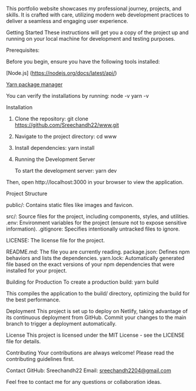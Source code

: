 This portfolio website showcases my professional journey, projects, and skills. It is crafted with care, utilizing modern web development practices to deliver a seamless and engaging user experience.

Getting Started
These instructions will get you a copy of the project up and running on your local machine for development and testing purposes.

Prerequisites:

Before you begin, ensure you have the following tools installed:

[Node.js] (https://nodejs.org/docs/latest/api/)

[Yarn package manager](https://yarnpkg.com/)

You can verify the installations by running:
node -v
yarn -v

Installation
1) Clone the repository:
   git clone https://github.com/Sreechandh22/www.git
2) Navigate to the project directory:
   cd www
3) Install dependencies:
   yarn install
4) Running the Development Server
   
   To start the development server:
   yarn dev

   
Then, open http://localhost:3000 in your browser to view the application.

Project Structure

public/: Contains static files like images and favicon.

src/: Source files for the project, including components, styles, and utilities.
.env: Environment variables for the project (ensure not to expose sensitive information).
.gitignore: Specifies intentionally untracked files to ignore.

LICENSE: The license file for the project.

README.md: The file you are currently reading.
package.json: Defines npm behaviors and lists the dependencies.
yarn.lock: Automatically generated file based on the exact versions of your npm dependencies that were installed for your project.

Building for Production
To create a production build:
yarn build

This compiles the application to the build/ directory, optimizing the build for the best performance.

Deployment
This project is set up to deploy on Netlify, taking advantage of its continuous deployment from GitHub. 
Commit your changes to the main branch to trigger a deployment automatically.

License
This project is licensed under the MIT License - see the LICENSE file for details.

Contributing
Your contributions are always welcome! Please read the contributing guidelines first.

Contact
GitHub: Sreechandh22
Email: sreechandh2204@gmail.com

Feel free to contact me for any questions or collaboration ideas.
